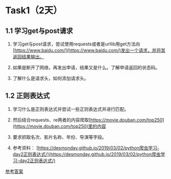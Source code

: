 
# **Task1（2天）**

## **1.1 学习get与post请求**

1. 学习get与post请求，尝试使用requests或者是urllib用get方法向[https://www.baidu.com/](https://www.baidu.com/)发出一个请求，并将其返回结果输出。

2. 如果是断开了网络，再发出申请，结果又是什么。了解申请返回的状态码。

3. 了解什么是请求头，如何添加请求头。

## **1.2 正则表达式**

1. 学习什么是正则表达式并尝试一些正则表达式并进行匹配。

2. 然后结合requests、re两者的内容爬取[https://movie.douban.com/top250](https://movie.douban.com/top250)里的内容

3. 要求抓取名次、影片名称、年份、导演等字段。

4. 参考资料： [https://desmonday.github.io/2019/03/02/python爬虫学习-day2正则表达式/](https://desmonday.github.io/2019/03/02/python爬虫学习-day2正则表达式/)

[参考答案](./../参考答案)